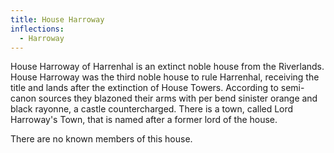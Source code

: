 ```yaml
---
title: House Harroway
inflections:
  - Harroway
---
```


House Harroway of Harrenhal is an extinct noble house from the Riverlands. House Harroway was the third noble house to rule Harrenhal, receiving the title and lands after the extinction of House Towers. According to semi-canon sources they blazoned their arms with per bend sinister orange and black rayonne, a castle countercharged. There is a town, called Lord Harroway's Town, that is named after a former lord of the house.

There are no known members of this house.




